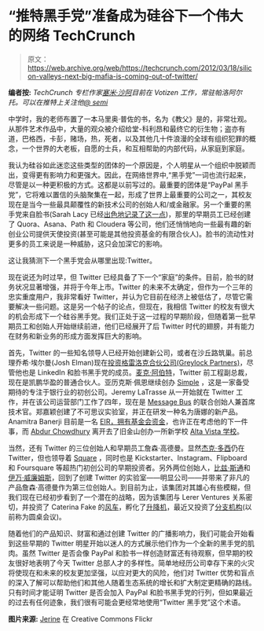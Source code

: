 # “推特黑手党”准备成为硅谷下一个伟大的网络 TechCrunch

> 原文：<https://web.archive.org/web/https://techcrunch.com/2012/03/18/silicon-valleys-next-big-mafia-is-coming-out-of-twitter/>

**编者按:** *TechCrunch 专栏作家[塞米·沙阿](https://web.archive.org/web/20221225204621/http://www.semilshah.com/)目前在 Votizen 工作，常驻帕洛阿尔托。可以在推特上关注他[@ semi](https://web.archive.org/web/20221225204621/http://www.twitter.com/semil)*

中学时，我的老师布置了一本马里奥·普佐的书，名为《教父》是的，非常壮观。从那件艺术作品中，大量的观众被介绍给堂-科利昂和最终它的衍生物；盗亦有道，巴格西，卡彭，赌场，热，死者，以及其他几十件浪漫的全球有组织犯罪的概念，一个世界的大老板，自愿的士兵，和互相帮助的内部代码，从家庭到家庭。

我认为硅谷如此迷恋这些类型的团体的一个原因是，个人明星从一个组织中脱颖而出，变得更有影响力和更强大。因此，在网络世界中,“黑手党”一词也流行起来，尽管是以一种更积极的方式。这都是以前写过的。最重要的团体是“PayPal 黑手党”，它将难以置信的头脑聚集在一起，形成了世界上最重要的公司之一，其校友现在是当今一些最具颠覆性的新技术公司的创始人和/或金融家。另一个重要的黑手党来自脸书(Sarah Lacy 已经[出色地记录了这一点](https://web.archive.org/web/20221225204621/https://techcrunch.com/2011/02/13/inside-the-dna-of-the-facebook-mafia/))，那里的早期员工已经创建了 Quora、Asana、Path 和 Cloudera 等公司，他们还悄悄地向一些最有趣的新创业公司提供天使投资(甚至可能是其他投资基金的有限合伙人)。脸书的流动性对更多的员工来说是一种威胁，这只会加深它的影响。

这让我猜测下一个黑手党会从哪里出现:Twitter。

现在说还为时过早，但 Twitter 已经具备了下一个“家庭”的条件。目前，脸书的财务状况显著增强，并将于今年上市。Twitter 的未来不太确定，但作为一个三年的忠实重度用户，我非常看好 Twitter，并认为它目前在经济上被低估了，尽管它需要解决一些问题。这是另一个帖子的论点，但现在，我相信 Twitter 的校友有很大的机会形成下一个硅谷黑手党。我们正处于这一过程的早期阶段，但随着第一批早期员工和创始人开始继续前进，他们已经展开了后 Twitter 时代的翅膀，并有能力在财务和新业务的形成方面发挥巨大的影响。

首先，Twitter 的一些知名领导人已经开始创建新公司，或者在沙丘路筑巢。前总理乔希·埃尔曼(Josh Elman)现在[投资格雷洛克合伙公司(Greylock Partners)](https://web.archive.org/web/20221225204621/http://www.insidefacebook.com/2011/11/15/interview-veteran-product-lead-josh-elman-on-linkedin-facebook-twitter-and-joining-greylock/)，尽管他也是 LinkedIn 和脸书黑手党的成员。[麦克·阿伯特](https://web.archive.org/web/20221225204621/http://www.twitter.com/mabb0tt)，Twitter 前工程副总裁，现在是凯鹏华盈的普通合伙人。亚历克斯·佩恩继续创办 [Simple](https://web.archive.org/web/20221225204621/http://www.simple.com/) ，这是一家备受期待的专注于银行业的初创公司。Jeremy LaTrasse 从一开始就在 Twitter 工作，并在该公司运营部门工作了四年，现在是 [Message Bus](https://web.archive.org/web/20221225204621/https://www.messagebus.com/) 的联合创始人兼首席技术官。郑嘉颖创建了不可思议实验室，并正在研发一种名为唐娜的新产品。Anamitra Banerji 目前是一名 [EIR，拥有基金会资金](https://web.archive.org/web/20221225204621/https://techcrunch.com/2012/02/06/anamitra/)，也许正在考虑他的下一件事，而 [Abdur Chowdhury](https://web.archive.org/web/20221225204621/https://twitter.com/#!/abdur) 离开去了旧金山创办一所新学校 [Alta Vista 学校](https://web.archive.org/web/20221225204621/http://www.altavistaschoolsf.org/)。

当然，还有 Twitter 的三位创始人和早期员工詹森·高德曼。显然[杰克·多西](https://web.archive.org/web/20221225204621/http://www.twitter.com/jack)仍在 Twitter，但也领导着 [Square](https://web.archive.org/web/20221225204621/http://www.squareup.com/) ，同时也是 Kickstarter、Instagram、Flipboard 和 Foursquare 等超热门初创公司的早期投资者。另外两位创始人，[比兹·斯通](https://web.archive.org/web/20221225204621/http://www.twitter.com/biz)和[伊万·威廉姆斯](https://web.archive.org/web/20221225204621/http://www.twitter.com/ev)，回到了创建 Twitter 的实验室——明显公司——并带来了非凡的产品詹森·高德曼作为第三位创始人。到目前为止，该集团对其雄心有些模糊，但我们现在已经初步看到了一个潜在的战略，因为该集团与 Lerer Ventures 关系密切，并投资了 Caterina Fake 的[风车](https://web.archive.org/web/20221225204621/http://www.pinwheel.com/)，孵化了[升降机](https://web.archive.org/web/20221225204621/http://latimesblogs.latimes.com/technology/2011/08/lift-a-new-social-network-from-biz-stone-and-evan-williams-obvious-corp.html)，最近又投资了[分支机构](https://web.archive.org/web/20221225204621/http://branch.com/)(以前称为圆桌会议)。

随着他们的产品知识、财富和通过创建 Twitter 的广播影响力，我们可能会开始看到这些早期的 Twitter 明星开始以迷人的方式展示他们作为一个全新的黑手党的肌肉。虽然 Twitter 是否会像 PayPal 和脸书一样创造财富还有待观察，但早期的校友很好地表明了今天 Twitter 总部人才的多样性。简单地经历公司幸存下来的火灾将使现在和未来的校友更加坚强，以应对更大的风险，他们对 Twitter 优势和盲点的深入了解可以帮助他们和其他人随着生态系统的增长和扩大制定更精确的路线。只有时间才能证明 Twitter 是否会加入 PayPal 和脸书黑手党的行列，但如果最近的过去有任何迹象，我们很有可能会更经常地使用“Twitter 黑手党”这个术语。

**图片来源:** [Jerine](https://web.archive.org/web/20221225204621/http://www.flickr.com/photos/jerine/2244173658/) 在 Creative Commons Flickr